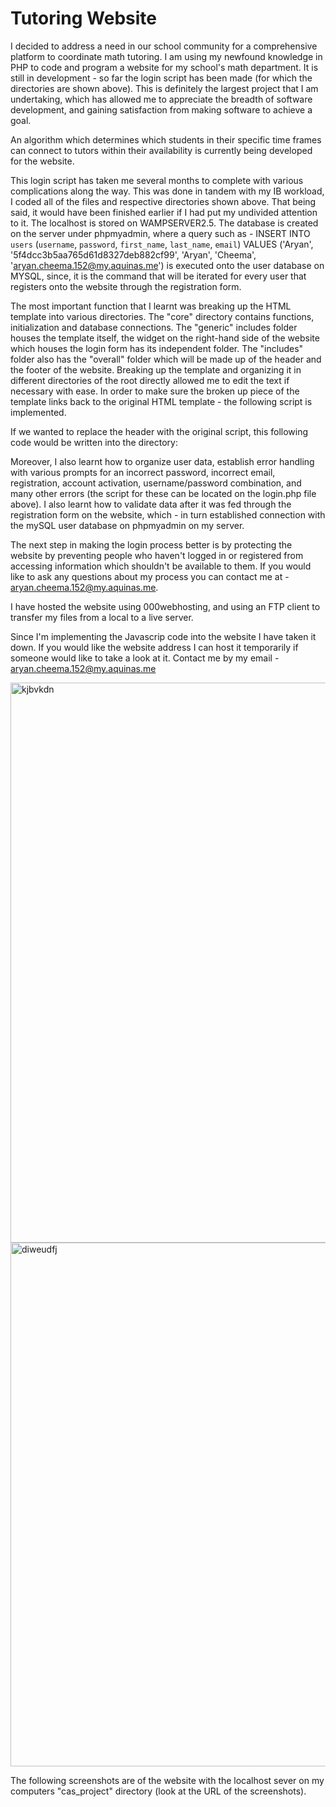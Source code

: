# Tutoring Website
  I decided to address a need in our school community for a comprehensive platform to coordinate math tutoring. I am using my newfound knowledge in PHP to code and program a website for my school's math department. It is still in development - so far the login script has been made (for which the directories are shown above). This is definitely the largest project that I am undertaking, which has allowed me to appreciate the breadth of software development, and gaining satisfaction from making software to achieve a goal.

An algorithm which determines which students in their specific time frames can connect to tutors within their availability is currently being developed for the website.

This login script has taken me several months to complete with various complications along the way. This was done in tandem with my IB workload, I coded all of the files and respective directories shown above. That being said, it would have been finished earlier if I had put my undivided attention to it. The localhost is stored on WAMPSERVER2.5. The database is created on the server under phpmyadmin, where a query such as - INSERT INTO `users` (`username`, `password`, `first_name`, `last_name`, `email`) VALUES ('Aryan', '5f4dcc3b5aa765d61d8327deb882cf99', 'Aryan', 'Cheema', 'aryan.cheema.152@my.aquinas.me') is executed onto the user database on MYSQL, since, it is the command that will be iterated for every user that registers onto the website through the registration form.

The most important function that I learnt was breaking up the HTML template into various directories. The "core" directory contains functions, initialization and database connections. The "generic" includes folder houses the template itself, the widget on the right-hand side of the website which houses the login form has its independent folder. The "includes" folder also has the "overall" folder which will be made up of the header and the footer of the website. Breaking up the template and organizing it in different directories of the root directly allowed me to edit the text if necessary with ease. In order to make sure the broken up piece of the template links back to the original HTML template - the following script is implemented. 

If we wanted to replace the header with the original script, this following code would be written into the directory:

<? php
include 'includes/head.php';
?>

Moreover, I also learnt how to organize user data, establish error handling with various prompts for an incorrect password, incorrect email, registration, account activation, username/password combination, and many other errors (the script for these can be located on the login.php file above). I also learnt how to validate data after it was fed through the registration form on the website, which - in turn established connection with the mySQL user database on phpmyadmin on my server. 

The next step in making the login process better is by protecting the website by preventing people who haven't logged in or registered from accessing information which shouldn't be available to them. If you would like to ask any questions about my process you can contact me at - aryan.cheema.152@my.aquinas.me.

I have hosted the website using 000webhosting, and using an FTP client to transfer my files from a local to a live server. 

Since I'm implementing the Javascrip code into the website I have taken it down. If you would like the website address I can host it temporarily if someone would like to take a look at it. Contact me by my email - aryan.cheema.152@my.aquinas.me

<img width="896" alt="kjbvkdn" src="https://cloud.githubusercontent.com/assets/16159880/13625634/c22c5c42-e587-11e5-8506-61008bc3f466.PNG">
<img width="838" alt="diweudfj" src="https://cloud.githubusercontent.com/assets/16159880/13625636/c374521c-e587-11e5-8710-f107cbecbf18.PNG">


The following screenshots are of the website with the localhost sever on my computers "cas_project" directory (look at the URL of the screenshots).
